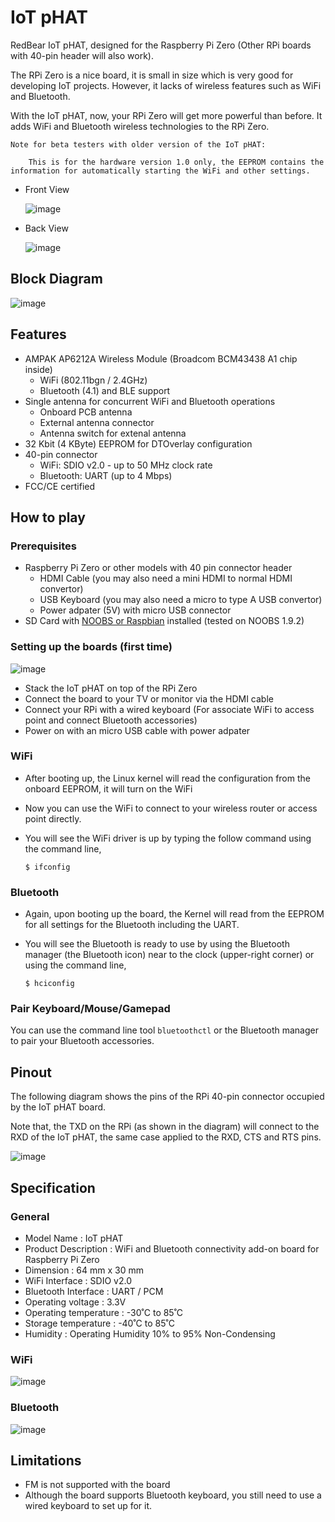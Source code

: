 # IoT pHAT

RedBear IoT pHAT, designed for the Raspberry Pi Zero (Other RPi boards with 40-pin header will also work).

The RPi Zero is a nice board, it is small in size which is very good for developing IoT projects. However, it lacks of wireless features such as WiFi and Bluetooth.

With the IoT pHAT, now, your RPi Zero will get more powerful than before. It adds WiFi and Bluetooth wireless technologies to the RPi Zero.

	Note for beta testers with older version of the IoT pHAT:

		This is for the hardware version 1.0 only, the EEPROM contains the information for automatically starting the WiFi and other settings.
	
* Front View

	![image](docs/images/IoT_pHAT_front.png)

* Back View

	![image](docs/images/IoT_pHAT_back.png)


## Block Diagram
	
![image](docs/images/IoT_pHAT_blocks.png)


## Features

* AMPAK AP6212A Wireless Module (Broadcom BCM43438 A1 chip inside)
	- WiFi (802.11bgn / 2.4GHz)
	- Bluetooth (4.1) and BLE support
* Single antenna for concurrent WiFi and Bluetooth operations
	- Onboard PCB antenna
	- External antenna connector
 	- Antenna switch for extenal antenna
* 32 Kbit (4 KByte) EEPROM for DTOverlay configuration
* 40-pin connector
	- WiFi: SDIO v2.0 - up to 50 MHz clock rate
	- Bluetooth: UART (up to 4 Mbps)
* FCC/CE certified


## How to play

### Prerequisites

* Raspberry Pi Zero or other models with 40 pin connector header
	- HDMI Cable (you may also need a mini HDMI to normal HDMI convertor)
	- USB Keyboard (you may also need a micro to type A USB convertor)
	- Power adpater (5V) with micro USB connector
* SD Card with [NOOBS or Raspbian](https://www.raspberrypi.org/downloads/) installed (tested on NOOBS 1.9.2)

### Setting up the boards (first time)

![image](docs/images/PiZero_IoT.png)

* Stack the IoT pHAT on top of the RPi Zero
* Connect the board to your TV or monitor via the HDMI cable
* Connect your RPi with a wired keyboard (For associate WiFi to access point and connect Bluetooth accessories)
* Power on with an micro USB cable with power adpater

### WiFi

* After booting up, the Linux kernel will read the configuration from the onboard EEPROM, it will turn on the WiFi
* Now you can use the WiFi to connect to your wireless router or access point directly.
* You will see the WiFi driver is up by typing the follow command using the command line,

	`$ ifconfig`

### Bluetooth

* Again, upon booting up the board, the Kernel will read from the EEPROM for all settings for the Bluetooth including the UART.
* You will see the Bluetooth is ready to use by using the Bluetooth manager (the Bluetooth icon) near to the clock (upper-right corner) or using the command line,

	`$ hciconfig`

### Pair Keyboard/Mouse/Gamepad

You can use the command line tool `bluetoothctl` or the Bluetooth manager to pair your Bluetooth accessories.


## Pinout

The following diagram shows the pins of the RPi 40-pin connector occupied by the IoT pHAT board.

Note that, the TXD on the RPi (as shown in the diagram) will connect to the RXD of the IoT pHAT, the same case applied to the RXD, CTS and RTS pins. 

![image](docs/images/IoT_pHAT_40-pin.png)


## Specification

### General

* Model Name				: IoT pHAT
* Product Description		: WiFi and Bluetooth connectivity add-on board for Raspberry Pi Zero
* Dimension					: 64 mm x 30 mm
* WiFi Interface			: SDIO v2.0
* Bluetooth Interface		: UART / PCM
* Operating voltage			: 3.3V
* Operating temperature		: -30˚C to 85˚C
* Storage temperature		: -40˚C to 85˚C
* Humidity					: Operating Humidity 10% to 95% Non-Condensing

### WiFi

![image](docs/images/WiFiSpec.png)

### Bluetooth

![image](docs/images/BTSpec.png)


## Limitations

* FM is not supported with the board
* Although the board supports Bluetooth keyboard, you still need to use a wired keyboard to set up for it.

